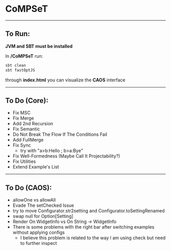 # CoMPSeT
___

## To Run:
**JVM and SBT must be installed**  
  
In **/CoMPSeT** run:
````bash
sbt clean
sbt fastOptJS
````
through **index.html** you can visualize the **CAOS** interface
___

## To Do (Core):
- Fix MSC
- Fix Merge
- Add 2nd Recursion
- Fix Semantic
- Do Not Break The Flow If The Conditions Fail
- Add FullMerge
- Fix Sync
  - try with "a>b:Hello ; b>a:Bye"
- Fix Well-Formedness (Maybe Call It Projectability?)
- Fix Utilities
- Extend Example's List
___

## To Do (CAOS):

- allowOne vs allowAll
- Evade The setChecked Issue
- try to move Configurator.str2setting and Configurator.toSettingRenamed
- swap null for Option[Setting]
- Render On WidgetInfo vs On String -> WidgetInfo
- There is some problems with the right bar after switching examples without applying configs
  - I believe this problem is related to the way I am using check but need to further inspect